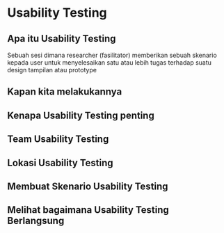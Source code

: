 # Usability Testing

## Apa itu Usability Testing
Sebuah sesi dimana researcher (fasilitator) memberikan sebuah skenario kepada user untuk menyelesaikan satu atau lebih tugas terhadap suatu design tampilan atau prototype

## Kapan kita melakukannya
## Kenapa Usability Testing penting
## Team Usability Testing
## Lokasi Usability Testing
## Membuat Skenario Usability Testing
## Melihat bagaimana Usability Testing Berlangsung

